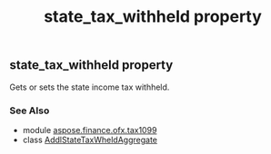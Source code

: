 ﻿---
title: state_tax_withheld property
second_title: Aspose.Finance for Python via .NET API References
description: 
type: docs
weight: 50
url: /python-net/aspose.finance.ofx.tax1099/addlstatetaxwheldaggregate/state_tax_withheld/
is_root: false
---

## state_tax_withheld property


Gets or sets the state income tax withheld.

### See Also
* module [aspose.finance.ofx.tax1099](../../)
* class [AddlStateTaxWheldAggregate](/finance/python-net/aspose.finance.ofx.tax1099/addlstatetaxwheldaggregate)
